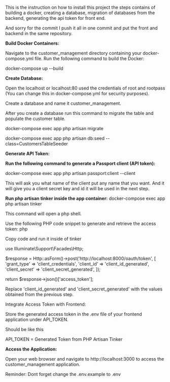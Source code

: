 This is the instruction on how to install this project the steps contains of building a docker, creating a database, migration of databases from the backend, generating the api token for front end.

And sorry for the commit I push it all in one commit and put the front and backend in the same repository.

**Build Docker Containers:**

Navigate to the customer_management directory containing your docker-compose.yml file.
Run the following command to build the Docker:

docker-compose up --build

**Create Database:**

Open the localhost or localhost:80 used the credentials of root and rootpass (You can change this in docker-compose.yml for security purposes).

Create a database and name it customer_management.

After you create a database run this command to migrate the table and populate the customer table.

docker-compose exec app php artisan migrate

docker-compose exec app php artisan db:seed --class=CustomersTableSeeder



**Generate API Token:**

**Run the following command to generate a Passport client (API token):**

docker-compose exec app php artisan passport:client --client

This will ask you what name of the client put any name that you want. And it will give you a client secret key and id it will be used in the next step.

**Run php artisan tinker inside the app container:**
docker-compose exec app php artisan tinker

This command will open a php shell.

Use the following PHP code snippet to generate and retrieve the access token:
php

Copy code and run it inside of tinker

use Illuminate\Support\Facades\Http;

$response = Http::asForm()->post('http://localhost:8000/oauth/token', [
    'grant_type' => 'client_credentials',
    'client_id' => 'client_id_generated',
    'client_secret' => 'client_secret_generated',
]);

return $response->json()['access_token'];

Replace 'client_id_generated' and 'client_secret_generated' with the values obtained from the previous step.

Integrate Access Token with Frontend:

Store the generated access token in the .env file of your frontend application under API_TOKEN.

Should be like this

API_TOKEN = Generated Token from PHP Artisan Tinker

**Access the Application:**

Open your web browser and navigate to http://localhost:3000 to access the customer_management application.

Reminder: Dont forget change the .env.example to .env
